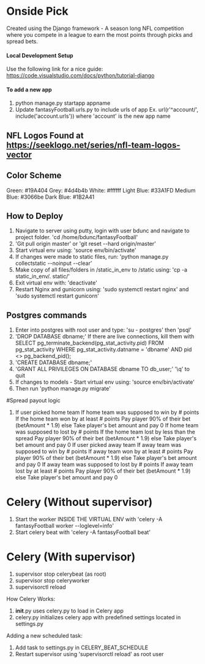 # Onside Pick
Created using the Django framework - A season long NFL competition where you compete in a league to earn the most points through picks and spread bets.

#### Local Development Setup
  Use the following link for a nice guide: https://code.visualstudio.com/docs/python/tutorial-django

#### To add a new app
1. python manage.py startapp appname
2. Update fantasyFootball.urls.py to include urls of app
    Ex. url(r'^account/', include('account.urls')) where 'account' is the new app name

## NFL Logos Found at https://seeklogo.net/series/nfl-team-logos-vector

## Color Scheme
Green: #19A404
Grey: #4d4b4b
White: #ffffff
Light Blue: #33A1FD
Medium Blue: #3066be
Dark Blue: #1B2A41

## How to Deploy
1. Navigate to server using putty, login with user bdunc and navigate to project folder.
  'cd /home/bdunc/fantasyFootball'
2. 'Git pull origin master' or 'git reset --hard origin/master'
3. Start virtual env using: 'source env/bin/activate'
4. If changes were made to static files, run: 'python manage.py collectstatic --noinput --clear'
5. Make copy of all files/folders in /static_in_env to /static using: 'cp -a static_in_env/. static/'
6. Exit virtual env with: 'deactivate'
7. Restart Nginx and gunicorn using:  'sudo systemctl restart nginx' and 'sudo systemctl restart gunicorn'

## Postgres commands
1. Enter into postgres with root user and type: 'su - postgres' then 'psql'
2. 'DROP DATABASE dbname;' If there are live connections, kill them with
    SELECT pg_terminate_backend(pg_stat_activity.pid)
    FROM pg_stat_activity
    WHERE pg_stat_activity.datname = 'dbname'
    AND pid <> pg_backend_pid();
3. 'CREATE DATABASE dbname;'
4. 'GRANT ALL PRIVILEGES ON DATABASE dbname TO db_user;' '\q' to quit
5. If changes to models - Start virtual env using: 'source env/bin/activate'
6. Then run 'python manage.py migrate'

#Spread payout logic
1. If user picked home team
    If home team was supposed to win by # points
      If the home team won by at least # points
        Pay player 90% of their bet (betAmount * 1.9)
      else
        Take player's bet amount and pay 0
    If home team was supposed to lost by # points
      If the home team lost by less than the spread
        Pay player 90% of their bet (betAmount * 1.9)
      else
        Take player's bet amount and pay 0
  If user picked away team
    If away team was supposed to win by # points
      If away team won by at least # points
        Pay player 90% of their bet (betAmount * 1.9)
      else
        Take player's bet amount and pay 0
    If away team was supposed to lost by # points
      If away team lost by at least # points
        Pay player 90% of their bet (betAmount * 1.9)
      else
        Take player's bet amount and pay 0

 # Celery (Without supervisor)
 1. Start the worker INSIDE THE VIRTUAL ENV with 'celery -A fantasyFootball worker --loglevel=info'
 2. Start celery beat with 'celery -A fantasyFootball beat'

 # Celery (With supervisor)
 1. supervisor stop celerybeat (as root)
 2. supervisor stop celeryworker
 3. supervisorctl reload
 
How Celery Works:
1. __init__.py uses celery.py to load in Celery app
2. celery.py initializes celery app with predefined settings located in settings.py

Adding a new scheduled task:
1. Add task to settings.py in CELERY_BEAT_SCHEDULE
2. Restart supervisor using 'supervisorctl reload' as root user

